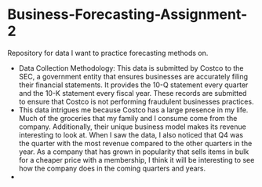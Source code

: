 # Business-Forecasting-Assignment-2
Repository for data I want to practice forecasting methods on.

- Data Collection Methodology: This data is submitted by Costco to the SEC, a government entity that ensures businesses are accurately filing their financial statements. It provides the 10-Q statement every quarter and the 10-K statement every fiscal year. These records are submitted to ensure that Costco is not performing fraudulent businesses practices.
- This data intrigues me because Costco has a large presence in my life. Much of the groceries that my family and I consume come from the company. Additionally, their unique business model makes its revenue interesting to look at. When I saw the data, I also noticed that Q4 was the quarter with the most revenue compared to the other quarters in the year. As a company that has grown in popularity that sells items in bulk for a cheaper price with a membership, I think it will be interesting to see how the company does in the coming quarters and years.
- 

